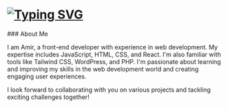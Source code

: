 <h1 align=ceneter><a href="https://git.io/typing-svg"><img src="https://readme-typing-svg.demolab.com?font=Fira+Code&weight=800&size=25&duration=6000&pause=2000&color=F7F7F7&repeat=true&width=435&separator=%3C&lines=I+Am+Amir+👨‍💻" alt="Typing SVG" /></a></h1>
### About Me

I am Amir, a front-end developer with experience in web development. My expertise includes JavaScript, HTML, CSS, and React. I'm also familiar with tools like Tailwind CSS, WordPress, and PHP. I'm passionate about learning and improving my skills in the web development world and creating engaging user experiences.

I look forward to collaborating with you on various projects and tackling exciting challenges together!
